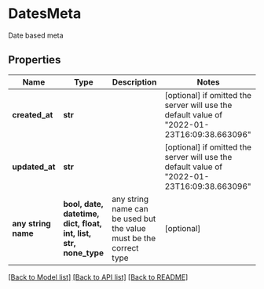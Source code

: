 # DatesMeta

Date based meta

## Properties
Name | Type | Description | Notes
------------ | ------------- | ------------- | -------------
**created_at** | **str** |  | [optional]  if omitted the server will use the default value of "2022-01-23T16:09:38.663096"
**updated_at** | **str** |  | [optional]  if omitted the server will use the default value of "2022-01-23T16:09:38.663096"
**any string name** | **bool, date, datetime, dict, float, int, list, str, none_type** | any string name can be used but the value must be the correct type | [optional]

[[Back to Model list]](../README.md#documentation-for-models) [[Back to API list]](../README.md#documentation-for-api-endpoints) [[Back to README]](../README.md)


